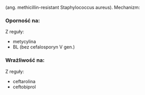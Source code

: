 (ang. methicillin-resistant Staphylococcus aureus).
Mechanizm: 
### Oporność na:
Z reguły:
- metycylina
- BL (bez cefalosporyn V gen.)
### Wrażliwość na:
Z reguły:
- ceftarolina
- ceftobiprol
